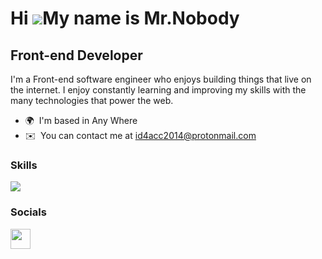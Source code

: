 # Hi ![](https://user-images.githubusercontent.com/18350557/176309783-0785949b-9127-417c-8b55-ab5a4333674e.gif)My name is Mr.Nobody

## Front-end Developer

I'm a Front-end software engineer who enjoys building things that live on the internet. I enjoy constantly learning and improving my skills with the many technologies that power the web.

- 🌍  I'm based in Any Where
- ✉️  You can contact me at [id4acc2014@protonmail.com](mailto:id4acc2014@protonmail.com)

### Skills

<p align="left">  
  <img src="https://skillicons.dev/icons?i=cs,cloudflare,css,git,github,html,js,linux,php,py," />
</p>

### Socials

<p align="left"> <a href="https://www.github.com/matador7495" target="_blank" rel="noreferrer"><img src="https://raw.githubusercontent.com/danielcranney/readme-generator/main/public/icons/socials/github.svg" width="32" height="32" /></a></p>
